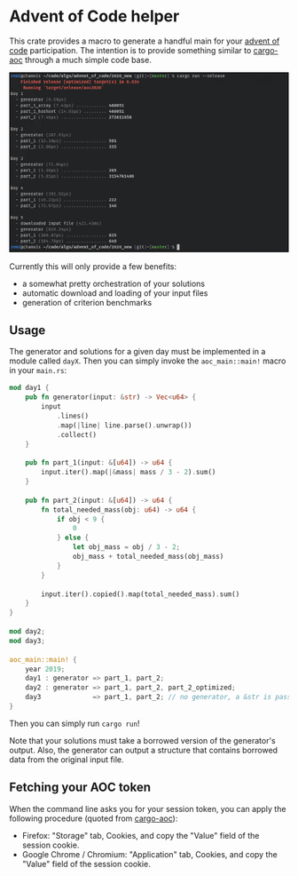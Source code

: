 Advent of Code helper
=====================

This crate provides a macro to generate a handful main for your [advent of
code][1] participation. The intention is to provide something similar to
[cargo-aoc][2] through a much simple code base.

![screenshoot](.screenshoot.png)

Currently this will only provide a few benefits:

  - a somewhat pretty orchestration of your solutions
  - automatic download and loading of your input files
  - generation of criterion benchmarks


Usage
-----

The generator and solutions for a given day must be implemented in a module
called `dayX`. Then you can simply invoke the `aoc_main::main!` macro in your
`main.rs`:

```rust
mod day1 {
    pub fn generator(input: &str) -> Vec<u64> {
        input
            .lines()
            .map(|line| line.parse().unwrap())
            .collect()
    }

    pub fn part_1(input: &[u64]) -> u64 {
        input.iter().map(|&mass| mass / 3 - 2).sum()
    }

    pub fn part_2(input: &[u64]) -> u64 {
        fn total_needed_mass(obj: u64) -> u64 {
            if obj < 9 {
                0
            } else {
                let obj_mass = obj / 3 - 2;
                obj_mass + total_needed_mass(obj_mass)
            }
        }

        input.iter().copied().map(total_needed_mass).sum()
    }
}

mod day2;
mod day3;

aoc_main::main! {
    year 2019;
    day1 : generator => part_1, part_2;
    day2 : generator => part_1, part_2, part_2_optimized;
    day3             => part_1, part_2; // no generator, a &str is passed
}
```

Then you can simply run `cargo run`!

Note that your solutions must take a borrowed version of the generator's
output. Also, the generator can output a structure that contains borrowed data
from the original input file.


Fetching your AOC token
-----------------------

When the command line asks you for your session token, you can apply the
following procedure (quoted from [cargo-aoc][2]):

  - Firefox: "Storage" tab, Cookies, and copy the "Value" field of the session
    cookie.
  - Google Chrome / Chromium: "Application" tab, Cookies, and copy the "Value"
    field of the session cookie.


[1]: https://adventofcode.com
[2]: https://github.com/gobanos/cargo-aoc
